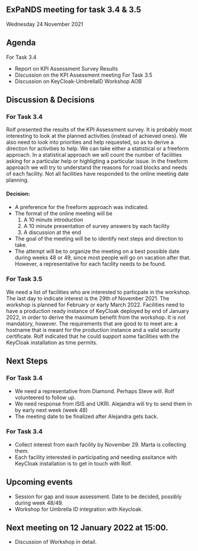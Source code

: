 ## ExPaNDS meeting for task 3.4 & 3.5
Wednesday 24 November 2021

## Agenda
For Task 3.4
 - Report on KPI Assessment Survey Results
 - Discussion on the KPI Assessment meeting
For Task 3.5
 - Discussion on KeyCloak-UmbrellaID Workshop
AOB

## Discussion & Decisions

### For Task 3.4

Rolf presented the results of the KPI Assessment survey. It is probably most interesting to look at the planned activities (instead of achieved ones). We also need to look into priorities and help requested, so as to derive a direction for activities to help. We can take either a statistical or a freeform approach. In a statistical approach we will count the number of facilities asking for a particular help or highligting a particular issue. In the freeform approach we will try to understand the reasons for road blocks and needs of each facility. Not all facilities have responded to the online meeting date planning. 

#### Decision:
* A preference for the freeform approach was indicated.
* The format of the online meeting will be
    1. A 10 minute introduction
    2. A 10 minute presentation of survey answers by each facility
    3. A discussion at the end
* The goal of the meeting will be to identify next steps and direction to take.
* The attempt will be to organize the meeting on a best possible date during weeks 48 or 49, since most people will go on vacation after that. However, a representative for each facility needs to be found.

### For Task 3.5

We need a list of facilities who are interested to particpate in the workshop. The last day to indicate interest is the 29th of November 2021. The workshop is planned for February or early March 2022. Facilities need to have a production ready instance of KeyCloak deployed by end of January 2022, in order to derive the maximum benefit from the workshop. It is not mandatory, however. The requirements that are good to to meet are: a hostname that is meant for the production instance and a valid security certificate. Rolf indicated that he could support some facilities with the KeyCloak installation as time permits.

## Next Steps

### For Task 3.4

- We need a representative from Diamond. Perhaps Steve will. Rolf volunteered to follow up.
- We need response from ISIS and UKRI. Alejandra will try to send them in by early next week (week 48)
- The meeting date to be finalized after Alejandra gets back.

### For Task 3.4

- Collect interest from each facility by November 29. Marta is collecting them.
- Each facility interested in participating and needing assitance with KeyCloak installation is to get in touch with Rolf.

## Upcoming events
- Session for gap and issue assessment. Date to be decided, possibly during week 48/49.
- Workshop for Umbrella ID integration with Keycloak.

## Next meeting on 12 January 2022 at 15:00.
- Discussion of Workshop in detail.
